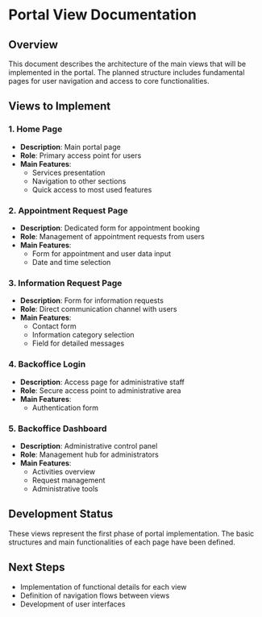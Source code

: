# Portal View Documentation

## Overview

This document describes the architecture of the main views that will be implemented in the portal. The planned structure includes fundamental pages for user navigation and access to core functionalities.

## Views to Implement

### 1. Home Page

- **Description**: Main portal page
- **Role**: Primary access point for users
- **Main Features**:
  - Services presentation
  - Navigation to other sections
  - Quick access to most used features

### 2. Appointment Request Page

- **Description**: Dedicated form for appointment booking
- **Role**: Management of appointment requests from users
- **Main Features**:
  - Form for appointment and user data input
  - Date and time selection

### 3. Information Request Page

- **Description**: Form for information requests
- **Role**: Direct communication channel with users
- **Main Features**:
  - Contact form
  - Information category selection
  - Field for detailed messages

### 4. Backoffice Login

- **Description**: Access page for administrative staff
- **Role**: Secure access point to administrative area
- **Main Features**:
  - Authentication form

### 5. Backoffice Dashboard

- **Description**: Administrative control panel
- **Role**: Management hub for administrators
- **Main Features**:
  - Activities overview
  - Request management
  - Administrative tools

## Development Status

These views represent the first phase of portal implementation. The basic structures and main functionalities of each page have been defined.

## Next Steps

- Implementation of functional details for each view
- Definition of navigation flows between views
- Development of user interfaces
